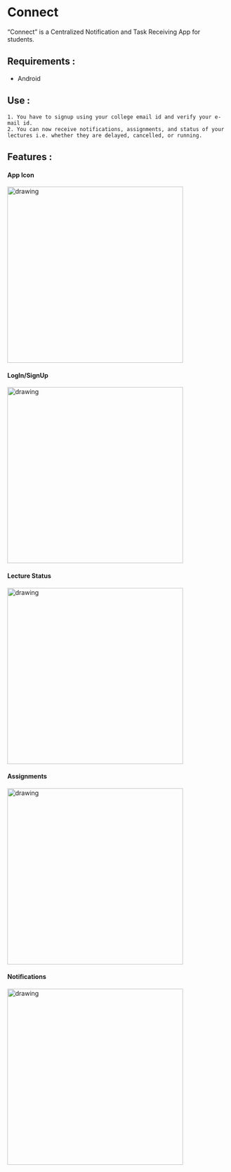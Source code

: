 # Connect
“Connect” is a Centralized Notification and Task Receiving App for students.

## Requirements :
- Android
## Use :
    1. You have to signup using your college email id and verify your e-mail id.
    2. You can now receive notifications, assignments, and status of your lectures i.e. whether they are delayed, cancelled, or running.
## Features :
<h4>App Icon</h4>
<img src="./img/app_icons.png" alt="drawing" width="400"/>
<h4>LogIn/SignUp</h4>
<img src="./img/main.png" alt="drawing" width="400"/>
<h4>Lecture Status</h4>
<img src="./img/lecture_status.png" alt="drawing" width="400"/>
<h4>Assignments</h4>
<img src="./img/assignments.png" alt="drawing" width="400"/>
<h4>Notifications</h4>
<img src="./img/notifications.png" alt="drawing" width="400"/>